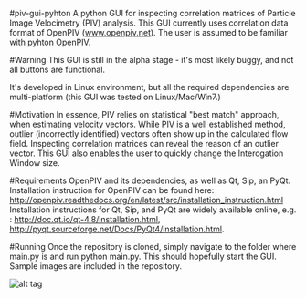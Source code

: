 #piv-gui-pyhton
A python GUI for inspecting correlation matrices of Particle Image Velocimetry (PIV) analysis. This GUI currently uses correlation data format of OpenPIV (www.openpiv.net). The user is assumed to be familiar with pyhton OpenPIV.

#Warning
This GUI is still in the alpha stage - it's most likely buggy, and not all buttons are functional.

It's developed in Linux environment, but all the required dependencies are multi-platform (this GUI was tested on Linux/Mac/Win7.)

#Motivation
In essence, PIV relies on statistical "best match" approach, when estimating velocity vectors. While PIV is a well established method, outlier (incorrectly identified) vectors often show up in the calculated flow field. Inspecting correlation matrices can reveal the reason of an outlier vector. This GUI also enables the user to quickly change the Interogation Window size.

#Requirements
OpenPIV and its dependencies, as well as Qt, Sip, an PyQt.
Installation instruction for OpenPIV can be found here: http://openpiv.readthedocs.org/en/latest/src/installation_instruction.html
Installation instructions for Qt, Sip, and PyQt are widely available online, e.g. : http://doc.qt.io/qt-4.8/installation.html, http://pyqt.sourceforge.net/Docs/PyQt4/installation.html.

#Running
Once the repository is cloned, simply navigate to the folder where main.py is and run python main.py. This should hopefully start the GUI. Sample images are included in the repository.

![alt tag](https://raw.github.com/vzickus/piv-gui-python/piv_gui.png?raw=true)





